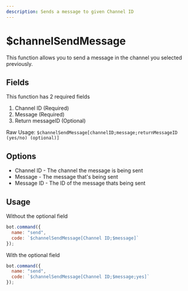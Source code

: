 ```yaml
---
description: Sends a message to given Channel ID
---
```


# $channelSendMessage

This function allows you to send a message in the channel you selected previously.

## Fields

This function has 2 required fields

1. Channel ID \(Required\)
2. Message \(Required\)
3. Return messageID  \(Optional\)

Raw Usage: `$channelSendMessage[channelID;message;returnMessageID (yes/no) (optional)]`

## Options

* Channel ID - The channel the message is being sent
* Message - The message that's being sent
* Message ID - The ID of the message thats being sent

## Usage

Without the optional field

```javascript
bot.command({
  name: "send",
  code: `$channelSendMessage[Channel ID;$message]`
});
```

With the optional field

```javascript
bot.command({
  name: "send",
  code: `$channelSendMessage[Channel ID;$message;yes]`
});
```

